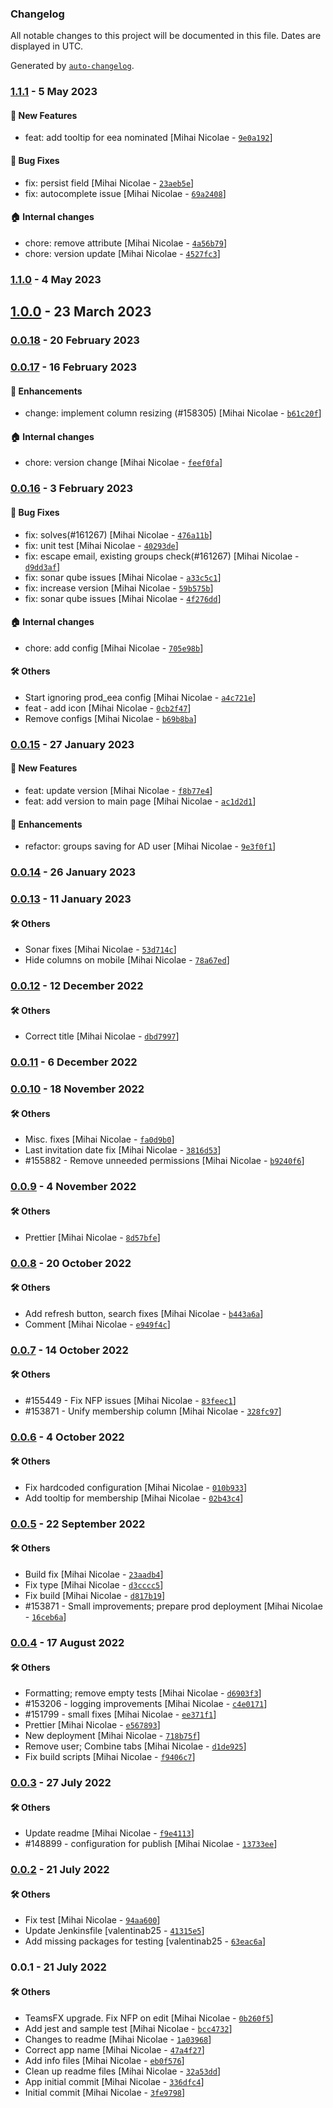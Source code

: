 ### Changelog

All notable changes to this project will be documented in this file. Dates are displayed in UTC.

Generated by [`auto-changelog`](https://github.com/CookPete/auto-changelog).

### [1.1.1](https://github.com/eea/eionet2-user-management/compare/1.1.0...1.1.1) - 5 May 2023

#### :rocket: New Features

- feat: add tooltip for eea nominated [Mihai Nicolae - [`9e0a192`](https://github.com/eea/eionet2-user-management/commit/9e0a192e8a3a82c39dd4e4ab9f2a6084018578d1)]

#### :bug: Bug Fixes

- fix: persist field [Mihai Nicolae - [`23aeb5e`](https://github.com/eea/eionet2-user-management/commit/23aeb5e913f0288928d050314e3cb50b5c3d4214)]
- fix: autocomplete issue [Mihai Nicolae - [`69a2408`](https://github.com/eea/eionet2-user-management/commit/69a240861262bfdfa9bfd5bc9c1a3b5a5df800bf)]

#### :house: Internal changes

- chore: remove attribute [Mihai Nicolae - [`4a56b79`](https://github.com/eea/eionet2-user-management/commit/4a56b7958a07216d2f8ac980b9f57d7852b29f8e)]
- chore: version update [Mihai Nicolae - [`4527fc3`](https://github.com/eea/eionet2-user-management/commit/4527fc30cf5e9302fc3e535d5eae626ad7404761)]

### [1.1.0](https://github.com/eea/eionet2-user-management/compare/1.0.0...1.1.0) - 4 May 2023

## [1.0.0](https://github.com/eea/eionet2-user-management/compare/0.0.18...1.0.0) - 23 March 2023

### [0.0.18](https://github.com/eea/eionet2-user-management/compare/0.0.17...0.0.18) - 20 February 2023

### [0.0.17](https://github.com/eea/eionet2-user-management/compare/0.0.16...0.0.17) - 16 February 2023

#### :nail_care: Enhancements

- change: implement column resizing (#158305) [Mihai Nicolae - [`b61c20f`](https://github.com/eea/eionet2-user-management/commit/b61c20f23323203d4800739b898da277a1a8e74a)]

#### :house: Internal changes

- chore: version change [Mihai Nicolae - [`feef0fa`](https://github.com/eea/eionet2-user-management/commit/feef0fa59c9447040aa7b5980f9dd29b9d3da009)]

### [0.0.16](https://github.com/eea/eionet2-user-management/compare/0.0.15...0.0.16) - 3 February 2023

#### :bug: Bug Fixes

- fix: solves(#161267) [Mihai Nicolae - [`476a11b`](https://github.com/eea/eionet2-user-management/commit/476a11bf31be95ba9b4fc92336b8b1fcfb909949)]
- fix: unit test [Mihai Nicolae - [`40293de`](https://github.com/eea/eionet2-user-management/commit/40293de6a643dd5208e2bcef87c3433ff47ad93e)]
- fix: escape email, existing groups check(#161267) [Mihai Nicolae - [`d9dd3af`](https://github.com/eea/eionet2-user-management/commit/d9dd3af7a71621ed29b861a7e51d9a49af5846d2)]
- fix: sonar qube issues [Mihai Nicolae - [`a33c5c1`](https://github.com/eea/eionet2-user-management/commit/a33c5c1b6b2d8dba0eb47a44ea0e3111a4ea984e)]
- fix: increase version [Mihai Nicolae - [`59b575b`](https://github.com/eea/eionet2-user-management/commit/59b575b5908e985b21a3f972573292c32b8af299)]
- fix: sonar qube issues [Mihai Nicolae - [`4f276dd`](https://github.com/eea/eionet2-user-management/commit/4f276ddd772d012767722d14aa40296ab69b4591)]

#### :house: Internal changes

- chore: add config [Mihai Nicolae - [`705e98b`](https://github.com/eea/eionet2-user-management/commit/705e98b93fe4bacfb727deda87177c60b3722528)]

#### :hammer_and_wrench: Others

- Start ignoring prod_eea config [Mihai Nicolae - [`a4c721e`](https://github.com/eea/eionet2-user-management/commit/a4c721e958338889c222165d6c4484757dec7455)]
- feat - add icon [Mihai Nicolae - [`0cb2f47`](https://github.com/eea/eionet2-user-management/commit/0cb2f47310cd76c1e0c58523bda69a9406509cfd)]
- Remove configs [Mihai Nicolae - [`b69b8ba`](https://github.com/eea/eionet2-user-management/commit/b69b8bac1efc9d0a11f1c264ae14f991f649d4a5)]
### [0.0.15](https://github.com/eea/eionet2-user-management/compare/0.0.14...0.0.15) - 27 January 2023

#### :rocket: New Features

- feat: update version [Mihai Nicolae - [`f8b77e4`](https://github.com/eea/eionet2-user-management/commit/f8b77e4764dbce87292a07a7f8181dbfc0d875f6)]
- feat: add version to main page [Mihai Nicolae - [`ac1d2d1`](https://github.com/eea/eionet2-user-management/commit/ac1d2d125998947bf1d26443db895db596d34845)]

#### :nail_care: Enhancements

- refactor: groups saving for AD user [Mihai Nicolae - [`9e3f0f1`](https://github.com/eea/eionet2-user-management/commit/9e3f0f15cd54b116ac489935bf3c26c9a0d3e292)]

### [0.0.14](https://github.com/eea/eionet2-user-management/compare/0.0.13...0.0.14) - 26 January 2023

### [0.0.13](https://github.com/eea/eionet2-user-management/compare/0.0.12...0.0.13) - 11 January 2023

#### :hammer_and_wrench: Others

- Sonar fixes [Mihai Nicolae - [`53d714c`](https://github.com/eea/eionet2-user-management/commit/53d714c9f711f71cb63f4017e5b4144f92bdcbc0)]
- Hide columns on mobile [Mihai Nicolae - [`78a67ed`](https://github.com/eea/eionet2-user-management/commit/78a67ed9386989e97caef93a4dfc1e7b1bf9c0e8)]
### [0.0.12](https://github.com/eea/eionet2-user-management/compare/0.0.11...0.0.12) - 12 December 2022

#### :hammer_and_wrench: Others

- Correct title [Mihai Nicolae - [`dbd7997`](https://github.com/eea/eionet2-user-management/commit/dbd799702af9e415c8fbcd6ea0987cf8f9048d85)]
### [0.0.11](https://github.com/eea/eionet2-user-management/compare/0.0.10...0.0.11) - 6 December 2022

### [0.0.10](https://github.com/eea/eionet2-user-management/compare/0.0.9...0.0.10) - 18 November 2022

#### :hammer_and_wrench: Others

- Misc. fixes [Mihai Nicolae - [`fa0d9b0`](https://github.com/eea/eionet2-user-management/commit/fa0d9b0326e754d51e3bea0cebf777e08a2d29a6)]
- Last invitation date fix [Mihai Nicolae - [`3816d53`](https://github.com/eea/eionet2-user-management/commit/3816d53b588d17fda89902b4a2701e05a2f46701)]
- #155882 - Remove unneeded permissions [Mihai Nicolae - [`b9240f6`](https://github.com/eea/eionet2-user-management/commit/b9240f6a1da9d5dbed596916d6486cfdf0db9300)]
### [0.0.9](https://github.com/eea/eionet2-user-management/compare/0.0.8...0.0.9) - 4 November 2022

#### :hammer_and_wrench: Others

- Prettier [Mihai Nicolae - [`8d57bfe`](https://github.com/eea/eionet2-user-management/commit/8d57bfe0eeeb57985d68c5f82577281cec898fb6)]
### [0.0.8](https://github.com/eea/eionet2-user-management/compare/0.0.7...0.0.8) - 20 October 2022

#### :hammer_and_wrench: Others

- Add refresh button, search fixes [Mihai Nicolae - [`b443a6a`](https://github.com/eea/eionet2-user-management/commit/b443a6a69052a897276aeda2d713ce199fb57d4d)]
- Comment [Mihai Nicolae - [`e949f4c`](https://github.com/eea/eionet2-user-management/commit/e949f4ce546f10a701d7f428137f5345de3ba022)]
### [0.0.7](https://github.com/eea/eionet2-user-management/compare/0.0.6...0.0.7) - 14 October 2022

#### :hammer_and_wrench: Others

- #155449 - Fix NFP issues [Mihai Nicolae - [`83feec1`](https://github.com/eea/eionet2-user-management/commit/83feec16c3fef4f0518bf64a7b8193f79b991254)]
- #153871 - Unify membership column [Mihai Nicolae - [`328fc97`](https://github.com/eea/eionet2-user-management/commit/328fc97a6085134e5d86d0ac58c5a32e28d9f7f6)]
### [0.0.6](https://github.com/eea/eionet2-user-management/compare/0.0.5...0.0.6) - 4 October 2022

#### :hammer_and_wrench: Others

- Fix hardcoded configuration [Mihai Nicolae - [`010b933`](https://github.com/eea/eionet2-user-management/commit/010b93311adc992061c486d7efc43ce4e6a3dfb3)]
- Add tooltip for membership [Mihai Nicolae - [`02b43c4`](https://github.com/eea/eionet2-user-management/commit/02b43c4a085dcfe08fb88c9ce724720ac390753d)]
### [0.0.5](https://github.com/eea/eionet2-user-management/compare/0.0.4...0.0.5) - 22 September 2022

#### :hammer_and_wrench: Others

- Build fix [Mihai Nicolae - [`23aadb4`](https://github.com/eea/eionet2-user-management/commit/23aadb4d8dd689c4ea922950b457619b7c8f36f5)]
- Fix type [Mihai Nicolae - [`d3cccc5`](https://github.com/eea/eionet2-user-management/commit/d3cccc5f4cd764c20144d2450dc1022210a83643)]
- Fix build [Mihai Nicolae - [`d817b19`](https://github.com/eea/eionet2-user-management/commit/d817b1920e0c34077cb278b063bb2697c1c53b8e)]
- #153871 - Small improvements; prepare prod deployment [Mihai Nicolae - [`16ceb6a`](https://github.com/eea/eionet2-user-management/commit/16ceb6a2100deb8970a34ef8989333e287d63763)]
### [0.0.4](https://github.com/eea/eionet2-user-management/compare/0.0.3...0.0.4) - 17 August 2022

#### :hammer_and_wrench: Others

- Formatting; remove empty tests [Mihai Nicolae - [`d6903f3`](https://github.com/eea/eionet2-user-management/commit/d6903f37589a69d5e3f541a780d7d29815e65f1d)]
- #153206  - logging improvements [Mihai Nicolae - [`c4e0171`](https://github.com/eea/eionet2-user-management/commit/c4e01718717ad42cdd117e7262cd2066c663b454)]
- #151799 - small fixes [Mihai Nicolae - [`ee371f1`](https://github.com/eea/eionet2-user-management/commit/ee371f10f8215f5f0bdc2588bd81cdd24bfcfa6b)]
- Prettier [Mihai Nicolae - [`e567893`](https://github.com/eea/eionet2-user-management/commit/e567893e50d807b26f4b4495cfd29f08934e8dbb)]
- New deployment [Mihai Nicolae - [`718b75f`](https://github.com/eea/eionet2-user-management/commit/718b75f0f1de6824fdbf5f9b6e2938e27df95045)]
- Remove user; Combine tabs [Mihai Nicolae - [`d1de925`](https://github.com/eea/eionet2-user-management/commit/d1de925a6a68894294ed5481788135351675c01a)]
- Fix build scripts [Mihai Nicolae - [`f9406c7`](https://github.com/eea/eionet2-user-management/commit/f9406c7b7bc2e2f340ab6e6610b1ce17c21ae9b5)]
### [0.0.3](https://github.com/eea/eionet2-user-management/compare/0.0.2...0.0.3) - 27 July 2022

#### :hammer_and_wrench: Others

- Update readme [Mihai Nicolae - [`f9e4113`](https://github.com/eea/eionet2-user-management/commit/f9e411353f6b9feffff49abdc1b3be01baf4e52e)]
- #148899 - configuration for publish [Mihai Nicolae - [`13733ee`](https://github.com/eea/eionet2-user-management/commit/13733ee9cfc7b0e24d50f2834371ad8ebb217ef5)]
### [0.0.2](https://github.com/eea/eionet2-user-management/compare/0.0.1...0.0.2) - 21 July 2022

#### :hammer_and_wrench: Others

- Fix test [Mihai Nicolae - [`94aa600`](https://github.com/eea/eionet2-user-management/commit/94aa600db6189e795bbdfe3a7a32700086af6ba4)]
- Update Jenkinsfile [valentinab25 - [`41315e5`](https://github.com/eea/eionet2-user-management/commit/41315e5fcd6bb192b3e830e55dd2b56e31ff96ee)]
- Add missing packages for testing [valentinab25 - [`63eac6a`](https://github.com/eea/eionet2-user-management/commit/63eac6a3d2c84995c9556bbc3403df29c63058c5)]
### 0.0.1 - 21 July 2022

#### :hammer_and_wrench: Others

- TeamsFX upgrade. Fix NFP on edit [Mihai Nicolae - [`0b260f5`](https://github.com/eea/eionet2-user-management/commit/0b260f5f53101df036488764970d3543dd3b1da9)]
- Add jest and sample test [Mihai Nicolae - [`bcc4732`](https://github.com/eea/eionet2-user-management/commit/bcc47327c9dc7c112dd31ca26b701bcf51ebeb1f)]
- Changes to readme [Mihai Nicolae - [`1a03968`](https://github.com/eea/eionet2-user-management/commit/1a039680c4641f4c6de5be82f3c0b64adc4f9235)]
- Correct app name [Mihai Nicolae - [`47a4f27`](https://github.com/eea/eionet2-user-management/commit/47a4f27ef4a40362e944097a83d2015694d0b2f0)]
- Add info files [Mihai Nicolae - [`eb0f576`](https://github.com/eea/eionet2-user-management/commit/eb0f576b13eaaccfa3fec92c2c69f9ff0dfb1834)]
- Clean up readme files [Mihai Nicolae - [`32a53dd`](https://github.com/eea/eionet2-user-management/commit/32a53dd0cbaf239ec34ac5ba554a0a091079e2a1)]
- App initial commit [Mihai Nicolae - [`336dfc4`](https://github.com/eea/eionet2-user-management/commit/336dfc4550bc3c556084f9887bcf368f20f7c8d5)]
- Initial commit [Mihai Nicolae - [`3fe9798`](https://github.com/eea/eionet2-user-management/commit/3fe9798c07fd55e503f641fda841896f2ceb4e2e)]
